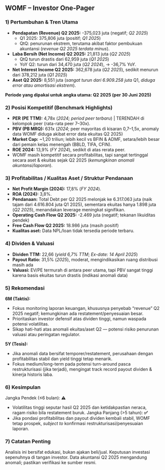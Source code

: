 ## WOMF – Investor One-Pager

### 1) Pertumbuhan & Tren Utama
- **Pendapatan (Revenue) Q2 2025:** -375,023 juta (negatif; *Q2 2025*)
   - Q1 2025: 375,806 juta (positif; *Q1 2025*)
   - QtQ: penurunan ekstrem, terutama akibat faktor pembukuan akuntansi (*revenue Q2 2025 terdata minus*).
- **Laba Bersih (Net Income) Q2 2025:** 21,813 juta (*Q2 2025*)
   - QtQ turun drastis dari 62,959 juta (*Q1 2025*)
   - YoY Q2: turun dari 34,470 juta (*Q2 2024*), → -36,7% YoY.
- **Net Interest Income Q2 2025:** 362,678 juta (*Q2 2025*), sedikit menurun dari 378,212 juta (*Q1 2025*)
- **Aset Q2 2025:** 8,551 juta (*sangat turun dari 6.909.258 juta* Q1, *diduga error atau amortisasi ekstrem*).

**Periode yang dipakai untuk angka utama: Q2 2025 (per 30 Juni 2025)**

### 2) Posisi Kompetitif (Benchmark Highlights)
- **PER (PE TTM):** 4,78x (*2024; period peer terbaru*) | TERENDAH di kelompok peer (rata-rata peer 7–30x).
- **PBV (PB MRQ):** 631x (*2024*; peer mayoritas di kisaran 0,7–1,5x, anomaly data WOMF diduga akibat error data ekuitas Q2 2025)
- **Market Cap:** ~1,20 triliun; lebih kecil vs BFIN & ADMF, setara/lebih besar dari pemain kelas menengah (BBLD, TIFA, CFIN).
- **ROE 2024:** 13,9% (*FY 2024*), sedikit di atas rerata peer.
- WOMF masih kompetitif secara profitabilitas, tapi sangat tertinggal secara aset & ekuitas sejak Q2 2025 (*kemungkinan anomali akuntansi/laporan*).

### 3) Profitabilitas / Kualitas Aset / Struktur Pendanaan
- **Net Profit Margin (2024):** 17,8% (*FY 2024*).
- **ROA (2024):** 3,8%.
- **Pendanaan:** Total Debt per Q2 2025 melonjak ke 6.317.063 juta (naik tajam dari 4.616.804 juta Q1 2025), sementara ekuitas hanya 1.898 juta (*Q2 2025*), menandakan leverage meningkat signifikan.
- **Operating Cash Flow Q2 2025:** -2.469 juta (negatif; tekanan likuiditas pendek)
- **Free Cash Flow Q2 2025:** 18.986 juta (masih positif)
- **Kualitas aset:** Data NPL/loan tidak tersedia periode terbaru.

### 4) Dividen & Valuasi
- **Dividen TTM:** 22,66 (*yield 6,7% TTM*; *Ex-date: 14 April 2025*)
- **Payout Ratio:** 31,5% (*2025*), moderat, mengindikasikan ruang distribusi masih ada
- **Valuasi:** EV/PE termurah di antara peer utama, tapi PBV sangat tinggi karena basis ekuitas turun drastis (indikasi anomali data)

### 5) Rekomendasi
**6M (Taktis):**
- Fokus monitoring laporan keuangan, khususnya penyebab “revenue” Q2 2025 negatif; kemungkinan ada restatement/penyesuaian besar.
- Prioritaskan investor defensif atas dividen tinggi, namun waspada potensi volatilitas.
- Sikap hati-hati atas anomali ekuitas/aset Q2 — potensi risiko penurunan valuasi atau peringatan regulator.

**5Y (Tesis):**
- Jika anomali data bersifat temporer/restatement, perusahaan dengan profitabilitas stabil dan yield tinggi tetap menarik.
- Fokus medium/long-term pada potensi turn-around pasca restrukturisasi (jika terjadi), mengingat track record payout dividen & kinerja historis laba.

### 6) Kesimpulan
Jangka Pendek (≤6 bulan): **⚠️**
- Volatilitas tinggi seputar hasil Q2 2025 dan ketidakpastian neraca, ragam risiko bila restatement buruk.
Jangka Panjang (>5 tahun): **✅**
- Jika pondasi profitabilitas dan payout dividen kembali stabil, WOMF tetap prospek, *subject to* konfirmasi restrukturisasi/penyesuaian laporan.

### 7) Catatan Penting
Analisis ini bersifat edukasi, bukan ajakan beli/jual. Keputusan investasi sepenuhnya di tangan investor. Data akuntansi Q2 2025 mengandung anomali; pastikan verifikasi ke sumber resmi.